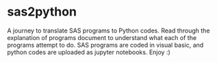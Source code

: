 # sas2python
A journey to translate SAS programs to Python codes. Read through the explanation of programs document to understand what each of the programs attempt to do. SAS programs are coded in visual basic, and python codes are uploaded as jupyter notebooks. Enjoy :)
